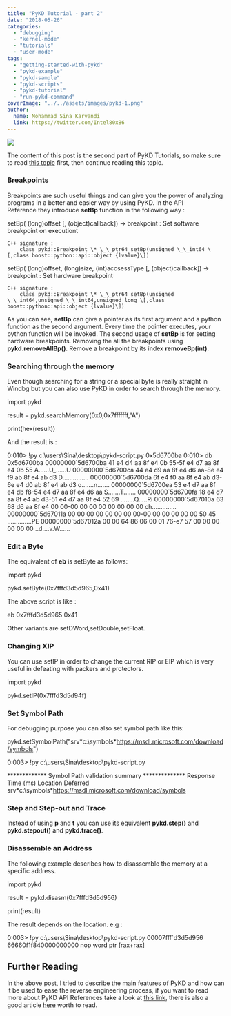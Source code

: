```yaml
---
title: "PyKD Tutorial - part 2"
date: "2018-05-26"
categories: 
  - "debugging"
  - "kernel-mode"
  - "tutorials"
  - "user-mode"
tags: 
  - "getting-started-with-pykd"
  - "pykd-example"
  - "pykd-sample"
  - "pykd-scripts"
  - "pykd-tutorial"
  - "run-pykd-command"
coverImage: "../../assets/images/pykd-1.png"
author:
  name: Mohammad Sina Karvandi
  link: https://twitter.com/Intel80x86
---
```


![](../../assets/images/pykd-1.png)

The content of this post is the second part of PyKD Tutorials, so make sure to read [this topic](https://rayanfam.com/topics/pykd-tutorial-part1/) first, then continue reading this topic.

### Breakpoints

Breakpoints are such useful things and can give you the power of analyzing programs in a better and easier way by using PyKD. In the API Reference they introduce **setBp** function in the following way :

setBp( (long)offset \[, (object)callback\]) -> breakpoint :
    Set software breakpoint on executiont

    C++ signature :
        class pykd::Breakpoint \* \_\_ptr64 setBp(unsigned \_\_int64 \[,class boost::python::api::object {lvalue}\])

setBp( (long)offset, (long)size, (int)accsessType \[, (object)callback\]) -> breakpoint :
    Set hardware breakpoint

    C++ signature :
        class pykd::Breakpoint \* \_\_ptr64 setBp(unsigned \_\_int64,unsigned \_\_int64,unsigned long \[,class boost::python::api::object {lvalue}\])

As you can see, **setBp** can give a pointer as its first argument and a python function as the second argument. Every time the pointer executes, your python function will be invoked. The second usage of **setBp** is for setting hardware breakpoints. Removing the all the breakpoints using **pykd.removeAllBp()**. Remove a breakpoint by its index **removeBp(int)**.

### Searching through the memory

Even though searching for a string or a special byte is really straight in Windbg but you can also use PyKD in order to search through the memory.

import pykd

result = pykd.searchMemory(0x0,0x7fffffff,"A")

print(hex(result))

And the result is :

0:010> !py c:\\users\\Sina\\desktop\\pykd-script.py
0x5d6700ba
0:010> db 0x5d6700ba
00000000\`5d6700ba  41 e4 d4 aa 8f e4 0b 55-5f e4 d7 aa 8f e4 0b 55  A......U\_......U
00000000\`5d6700ca  44 e4 d9 aa 8f e4 d6 aa-8e e4 f9 ab 8f e4 ab d3  D...............
00000000\`5d6700da  6f e4 f0 aa 8f e4 ab d3-6e e4 d0 ab 8f e4 ab d3  o.......n.......
00000000\`5d6700ea  53 e4 d7 aa 8f e4 db f8-54 e4 d7 aa 8f e4 d6 aa  S.......T.......
00000000\`5d6700fa  18 e4 d7 aa 8f e4 ab d3-51 e4 d7 aa 8f e4 52 69  ........Q.....Ri
00000000\`5d67010a  63 68 d6 aa 8f e4 00 00-00 00 00 00 00 00 00 00  ch..............
00000000\`5d67011a  00 00 00 00 00 00 00 00-00 00 00 00 00 00 50 45  ..............PE
00000000\`5d67012a  00 00 64 86 06 00 01 76-e7 57 00 00 00 00 00 00  ..d....v.W......

### Edit a Byte

The equivalent of **eb** is setByte as follows:

import pykd

pykd.setByte(0x7fffd3d5d965,0x41)

The above script is like :

eb 0x7fffd3d5d965 0x41

Other variants are setDWord,setDouble,setFloat.

### Changing XIP

You can use setIP in order to change the current RIP or EIP which is very useful in defeating with packers and protectors.

import pykd

pykd.setIP(0x7fffd3d5d94f)

### Set Symbol Path

For debugging purpose you can also set symbol path like this:

pykd.setSymbolPath("srv\*c:\\symbols\*https://msdl.microsoft.com/download/symbols")

0:003> !py c:\\users\\Sina\\desktop\\pykd-script.py

\*\*\*\*\*\*\*\*\*\*\*\*\* Symbol Path validation summary \*\*\*\*\*\*\*\*\*\*\*\*\*\*
Response                         Time (ms)     Location
Deferred                                       srv\*c:\\symbols\*https://msdl.microsoft.com/download/symbols

### Step and Step-out and Trace

Instead of using **p** and **t** you can use its equivalent **pykd.step()** and **pykd.stepout()** and **pykd.trace()**.

### Disassemble an Address

The following example describes how to disassemble the memory at a specific address.

import pykd

result = pykd.disasm(0x7fffd3d5d956)

print(result)

The result depends on the location. e.g :

0:003> !py c:\\users\\Sina\\desktop\\pykd-script.py
00007fff\`d3d5d956 66660f1f840000000000 nop word ptr \[rax+rax\]

## Further Reading

In the above post, I tried to describe the main features of PyKD and how can it be used to ease the reverse engineering process, if you want to read more about PyKD API References take a look at [this link](https://githomelab.ru/pykd/pykd/wikis/API%20Reference), there is also a good article [here](https://labs.mwrinfosecurity.com/blog/heap-tracing-with-windbg-and-python/) worth to read.
